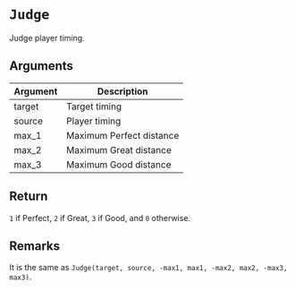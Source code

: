 # `Judge`

Judge player timing.

## Arguments

| Argument | Description              |
| -------- | ------------------------ |
| target   | Target timing            |
| source   | Player timing            |
| max_1    | Maximum Perfect distance |
| max_2    | Maximum Great distance   |
| max_3    | Maximum Good distance    |

## Return

`1` if Perfect, `2` if Great, `3` if Good, and `0` otherwise.

## Remarks

It is the same as `Judge(target, source, -max1, max1, -max2, max2, -max3, max3)`.
